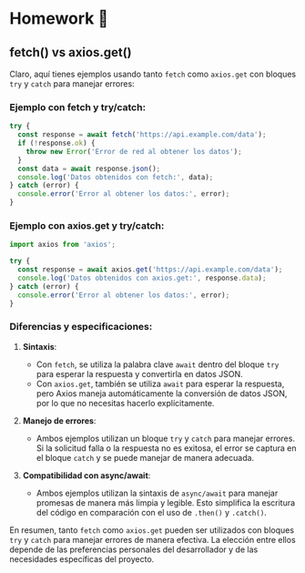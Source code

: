 # Homework :book:

## fetch() vs axios.get()

Claro, aquí tienes ejemplos usando tanto `fetch` como `axios.get` con bloques `try` y `catch` para manejar errores:

### Ejemplo con fetch y try/catch:

```jsx
try {
  const response = await fetch('https://api.example.com/data');
  if (!response.ok) {
    throw new Error('Error de red al obtener los datos');
  }
  const data = await response.json();
  console.log('Datos obtenidos con fetch:', data);
} catch (error) {
  console.error('Error al obtener los datos:', error);
}
```



### Ejemplo con axios.get y try/catch:

```jsx
import axios from 'axios';

try {
  const response = await axios.get('https://api.example.com/data');
  console.log('Datos obtenidos con axios.get:', response.data);
} catch (error) {
  console.error('Error al obtener los datos:', error);
}
```

### Diferencias y especificaciones:

1. **Sintaxis**:
   
   - Con `fetch`, se utiliza la palabra clave `await` dentro del bloque `try` para esperar la respuesta y convertirla en datos JSON.
   - Con `axios.get`, también se utiliza `await` para esperar la respuesta, pero Axios maneja automáticamente la conversión de datos JSON, por lo que no necesitas hacerlo explícitamente.

2. **Manejo de errores**:
   
   - Ambos ejemplos utilizan un bloque `try` y `catch` para manejar errores. Si la solicitud falla o la respuesta no es exitosa, el error se captura en el bloque `catch` y se puede manejar de manera adecuada.

3. **Compatibilidad con async/await**:
   
   - Ambos ejemplos utilizan la sintaxis de `async/await` para manejar promesas de manera más limpia y legible. Esto simplifica la escritura del código en comparación con el uso de `.then()` y `.catch()`.

En resumen, tanto `fetch` como `axios.get` pueden ser utilizados con bloques `try` y `catch` para manejar errores de manera efectiva. La elección entre ellos depende de las preferencias personales del desarrollador y de las necesidades específicas del proyecto.
